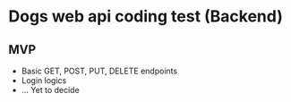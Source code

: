 # Dogs web api coding test (Backend)

## MVP
- Basic GET, POST, PUT, DELETE endpoints
- Login logics
- ... Yet to decide
